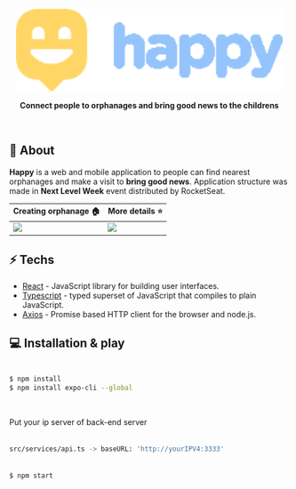 <p align="center">
  <img src=".github/Logo-svg.svg" alt="Happy" />
</p>

<p align="center">
  <b>Connect people to orphanages and bring good news to the childrens</b>
</p>

<br />

## 📕 About

<b>Happy</b> is a web and mobile application to people can find nearest orphanages and make a visit to <b>bring good news</b>.
Application structure was made in <b>Next Level Week</b> event distributed by RocketSeat.

Creating orphanage 🏠 | More details ⭐
------------ | -------------
<img src="https://media.giphy.com/media/X5aRPTMco5IGaF5hQ3/giphy.gif"> | <img src="https://media.giphy.com/media/703QsKlkQ4L8jsH6dT/giphy.gif">



## ⚡ Techs

* [React] - JavaScript library for building user interfaces.
* [Typescript] - typed superset of JavaScript that compiles to plain JavaScript.
* [Axios] - Promise based HTTP client for the browser and node.js.

## 💻 Installation & play

```sh

$ npm install
$ npm install expo-cli --global

```
<br />

Put your ip server of back-end server

```sh

src/services/api.ts -> baseURL: 'http://yourIPV4:3333'

```


```sh

$ npm start

```

[react]: <https://reactjs.org/>
[typescript]: <https://www.typescriptlang.org/>
[axios]: <https://github.com/axios/axios/>
[expo]: <https://expo.io//>
